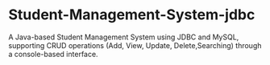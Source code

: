 # Student-Management-System-jdbc
A Java-based Student Management System using JDBC and MySQL, supporting CRUD operations (Add, View, Update, Delete,Searching) through a console-based interface.
